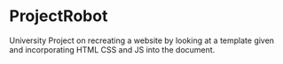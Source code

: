 # ProjectRobot
University Project on recreating a website by looking at a template given and incorporating HTML CSS and JS into the document.
